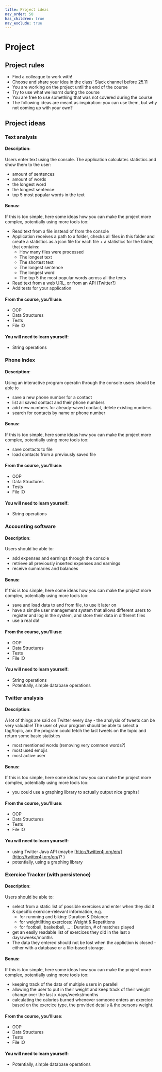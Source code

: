 ```yaml
---
title: Project ideas
nav_order: 50
has_children: true
nav_exclude: true
---
```

# Project 

## Project rules 
- Find a colleague to work with!
- Choose and share your idea in the class' Slack channel before 25.11
- You are working on the project until the end of the course
- Try to use what we learnt during the course
- You are free to use something that was not covered during the course
- The following ideas are meant as inspiration: you can use them, but why not coming up with your own?

## Project ideas
### Text analysis 
#### Description:
Users enter text using the console. The application calculates statistics and show them to the user:

- amount of sentences
- amount of words
- the longest word
- the longest sentence
- top 5 most popular words in the text 

#### Bonus: 
If this is too simple, here some ideas how you can make the project more complex, potentially using more tools too:

- Read text from a file instead of from the console
- Application receives a path to a folder, checks all files in this folder and create a statistics as a json file for 
each file + a statistics for the folder, that contains: 
    - How many files were processed
    - The longest text
    - The shortest text
    - The longest sentence
    - The longest word
    - The top 5 the most popular words across all the texts
- Read text from a web URL, or from an API (Twitter?)
- Add tests for your application

####  From the course, you'll use:
- OOP
- Data Structures 
- Tests
- File IO

####  You will need to learn yourself: 
- String operations

###  Phone Index
#### Description:
Using an interactive program operatin through the console users should be able to 
- save a new phone number for a contact
- list all saved contact and their phone numbers
- add new numbers for already-saved contact, delete existing numbers
- search for contacts by name or phone number

#### Bonus: 
If this is too simple, here some ideas how you can make the project more complex, potentially using more tools too:

- save contacts to file
- load contacts from a previously saved file

####  From the course, you'll use:
- OOP
- Data Structures 
- Tests
- File IO

####  You will need to learn yourself:
- String operations

### Accounting software
#### Description:
Users should be able to:
- add expenses and earnings through the console
- retrieve all previously inserted expenses and earnings
- receive summaries and balances

#### Bonus: 
If this is too simple, here some ideas how you can make the project more complex, potentially using more tools too:

- save and load data to and from file, to use it later on
- have a simple user management system that allows different users to register and log in the system, and store their data in different files
- use a real db!

#### From the course, you'll use:
- OOP
- Data Structures 
- Tests
- File IO

####  You will need to learn yourself: 
- String operations
- Potentially, simple database operations

### Twitter analysis
#### Description:
A lot of things are said on Twitter every day - the analysis of tweets can be very valuable!
The user of your program should be able to select a tag/topic, anx the program could fetch the last tweets on the topic and return some basic statistics

- most mentioned words (removing very common words?)
- most used emojis
- most active user

#### Bonus:
If this is too simple, here some ideas how you can make the project more complex, potentially using more tools too:

- you could use a graphing library to actually output nice graphs!

####  From the course, you'll use:
- OOP
- Data Structures 
- Tests
- File IO

####  You will need to learn yourself: 
- using Twitter Java API (maybe [http://twitter4j.org/en/](http://twitter4j.org/en/)? )
- potentially, using a graphing library

### Exercice Tracker (with persistence)
#### Description:
Users should be able to:
- select from a static list of possible exercises and enter when they did it & specific exercice-relevant information, e.g.
  - for runnning and biking: Duration & Distance
  - for weightlifting exercices: Weight & Repetitions
  - for football, basketball, ... : Duration, # of matches played
- get an easily readable list of exercices they did in the last x days/weeks/months
- The data they entered should not be lost when the appliction is closed - either with a database or a file-based storage.

#### Bonus: 
If this is too simple, here some ideas how you can make the project more complex, potentially using more tools too:

- keeping track of the data of multiple users in parallel
- allowing the user to put in their weight and keep track of their weight change over the last x days/weeks/months
- calculating the calories burned whenever someone enters an exercice based on the exercice type, the provided details & the persons weight.

#### From the course, you'll use:
- OOP
- Data Structures 
- Tests
- File IO

####  You will need to learn yourself: 
- Potentially, simple database operations
